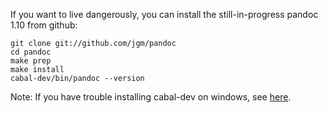 If you want to live dangerously, you can install the still-in-progress pandoc 1.10 from github:

    git clone git://github.com/jgm/pandoc
    cd pandoc
    make prep
    make install
    cabal-dev/bin/pandoc --version

Note:  If you have trouble installing cabal-dev on windows, see [here](http://stackoverflow.com/questions/11181428/cannot-install-cabal-dev-in-windows).


